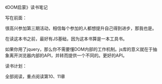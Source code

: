 《DOM启蒙》读书笔记

写在前面：

很高兴参加第三期活动，相信每个参加的人都想提升自己得到进步，那我也是。

在读这本书之前，最好有JS基础，因为这本书算是一本工具书。

如果你用了jquery，那么你不需要懂DOM内部的工作机制。js库的意义就在于抽象离开浏览器内部的API，并转而提供一个不同的。更好的API。

读书计划：

全部阅读，重点阅读第10、11章


